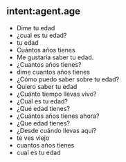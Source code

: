 ## intent:agent.age
- Dime tu edad
- ¿cual es tu edad?
- tu edad
- Cuántos años tienes
- Me gustaría saber tu edad.
- ¿Cuantos años tienes?
- dime cuantos años tienes
- ¿Cómo puedo saber sobre tu edad?
- Quiero saber tu edad
- ¿Cuánto tiempo llevas vivo?
- ¿Cuál es tu edad?
- ¿Qué edad tienes?
- ¿Cuántos años tienes ahora?
- ¿Que edad tienes?
- ¿Desde cuándo llevas aquí?
- te ves viejo
- cuantos años tienes
- cual es tu edad
